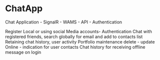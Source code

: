 # ChatApp
Chat Application - SignalR - WAMS - API - Authentication

Register Local or using social Media accounts- Authentication
Chat with registered friends, search globally for email and add to contacts list
Retaining chat history, user activity
Portfolio maintenance delete - update
Online - indication for user contacts
Chat history for receiving offline message on login
